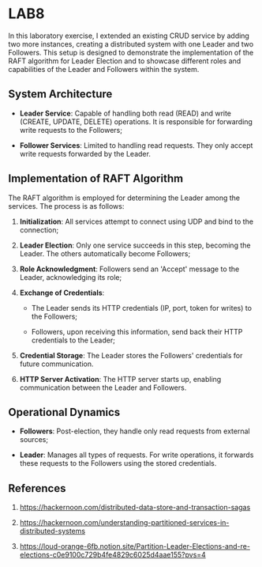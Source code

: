 # LAB8

In this laboratory exercise, I extended an existing CRUD service by adding two more instances, creating a distributed system with one Leader and two Followers. This setup is designed to demonstrate the implementation of the RAFT algorithm for Leader Election and to showcase different roles and capabilities of the Leader and Followers within the system.

## System Architecture

- **Leader Service**: Capable of handling both read (READ) and write (CREATE, UPDATE, DELETE) operations. It is responsible for forwarding write requests to the Followers;

- **Follower Services**: Limited to handling read requests. They only accept write requests forwarded by the Leader.

## Implementation of RAFT Algorithm

The RAFT algorithm is employed for determining the Leader among the services. The process is as follows:

1. **Initialization**: All services attempt to connect using UDP and bind to the connection;

2. **Leader Election**: Only one service succeeds in this step, becoming the Leader. The others automatically become Followers;

3. **Role Acknowledgment**: Followers send an 'Accept' message to the Leader, acknowledging its role;

4. **Exchange of Credentials**:

   - The Leader sends its HTTP credentials (IP, port, token for writes) to the Followers;

   - Followers, upon receiving this information, send back their HTTP credentials to the Leader;

5. **Credential Storage**: The Leader stores the Followers' credentials for future communication.

6. **HTTP Server Activation**: The HTTP server starts up, enabling communication between the Leader and Followers.

## Operational Dynamics

- **Followers**: Post-election, they handle only read requests from external sources;

- **Leader**: Manages all types of requests. For write operations, it forwards these requests to the Followers using the stored credentials.

## References

1. https://hackernoon.com/distributed-data-store-and-transaction-sagas

2. https://hackernoon.com/understanding-partitioned-services-in-distributed-systems

3. https://loud-orange-6fb.notion.site/Partition-Leader-Elections-and-re-elections-c0e9100c729b4fe4829c6025d4aae155?pvs=4
